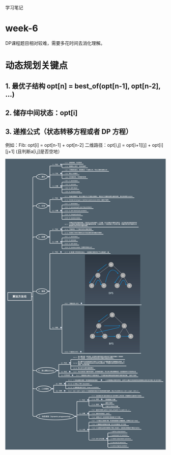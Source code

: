 学习笔记
# week-6 
DP课程题目相对较难，需要多花时间去消化理解。
# 动态规划关键点
## 1. 最优子结构 opt[n] = best_of(opt[n-1], opt[n-2], …)
## 2. 储存中间状态：opt[i]
## 3. 递推公式（状态转移方程或者 DP 方程） 
例如：Fib: opt[i] = opt[n-1] + opt[n-2] 
二维路径：opt[i,j] = opt[i+1][j] + opt[i][j+1] (且判断a[i,j]是否空地）

![week6](/Xmind/week6.png)